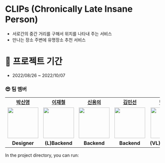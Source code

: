 # CLIPs (Chronically Late Insane Person)

* 서로간의 중간 거리를 구해서 위치를 나타내 주는 서비스
* 만나는 장소 주변에 유명장소 추천 서비스

# 📆 프로젝트 기간 
* 2022/08/26 ~ 2022/10/07

### 😎 팀 멤버

<table>
   <tr>
      <td align="center"><b><a href="">박신영</a></b></td>
    <td align="center"><b><a href="https://github.com/codeing999">이재철</a></b></td>
     <td align="center"><b><a href="https://github.com/Rumaro122">신용의</a></b></td>
    <td align="center"><b><a href="https://github.com/Minsun91">김민선</a></b></td>
    <td align="center"><b><a href="https://github.com/somfist">박정우</a></b></td>
    <td align="center"><b><a href="https://github.com/eastsunyong">윤선용</a></b></td>
  </tr>
  <tr>
     <td align="center"><a href="https://github.com/horang-e"><img src="https://ifh.cc/g/0TgKO9.png" width="100px" /></a></td>
     <td align="center"><a href="https://github.com/codeing999"><img src="https://avatars.githubusercontent.com/u/109027875?v=4" width="100px" /></a></td>
     <td align="center"><a href="https://github.com/Rumaro122"><img src="https://avatars.githubusercontent.com/u/107511994?v=4" width="100px" /></a></td>
     <td align="center"><a href="https://github.com/Minsun91"><img src="https://avatars.githubusercontent.com/u/92393851?v=4" width="100px" /></a></td>
    <td align="center"><a href="https://github.com/somfist"><img src="https://avatars.githubusercontent.com/u/89966037?v=4" width="100px" /></a></td>
    <td align="center"><a href="https://github.com/eastsunyong"><img src="https://avatars.githubusercontent.com/u/108984141?v=4" width="100px" /></a></td
  </tr>
  <tr>
     <td align="center"><b>Designer</b></td>
    <td align="center"><b>(L)Backend</b></td>
    <td align="center"><b>Backend</b></td>
    <td align="center"><b>Backend</b></td>
    <td align="center"><b>(VL)Frontend</b></td>
    <td align="center"><b>Frontend</b></td>
  </tr>
</table>


In the project directory, you can run:
